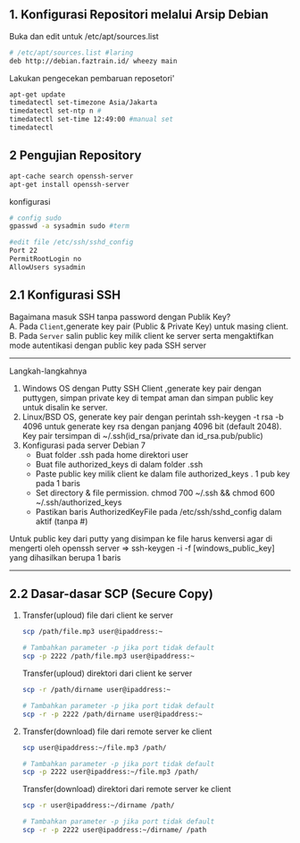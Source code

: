 ## 1. Konfigurasi Repositori melalui Arsip Debian
Buka dan edit untuk /etc/apt/sources.list
```sh file
# /etc/apt/sources.list #laring
deb http://debian.faztrain.id/ wheezy main
```

Lakukan pengecekan pembaruan reposetori'
```sh
apt-get update
timedatectl set-timezone Asia/Jakarta
timedatectl set-ntp n #
timedatectl set-time 12:49:00 #manual set
timedatectl
```
## 2 Pengujian Repository
```sh term
apt-cache search openssh-server
apt-get install openssh-server
```
konfigurasi
```sh
# config sudo  
gpasswd -a sysadmin sudo #term

#edit file /etc/ssh/sshd_config
Port 22
PermitRootLogin no
AllowUsers sysadmin
```
## 2.1 Konfigurasi SSH
Bagaimana masuk SSH tanpa password dengan Publik Key?</br>
A. Pada ``Client``,generate key pair (Public & Private Key) untuk masing client.</br>
B. Pada ``Server`` salin public key milik client ke server serta mengaktifkan mode autentikasi dengan public key pada SSH server

--------------

Langkah-langkahnya

1. Windows OS dengan Putty SSH Client
    ,generate key pair dengan puttygen, simpan private key di tempat aman dan simpan public key untuk disalin ke server.
2. Linux/BSD OS, generate key pair dengan perintah ssh-keygen -t rsa -b 4096 untuk generate key rsa dengan panjang 4096 bit (default 2048). Key pair tersimpan di ~/.ssh(id_rsa/private dan id_rsa.pub/public)
3. Konfigurasi pada server Debian 7
    - Buat folder .ssh pada home direktori user
    - Buat file authorized_keys di dalam folder .ssh
    - Paste public key milik client ke dalam file authorized_keys . 1 pub key pada 1 baris
    - Set directory & file permission. chmod 700 ~/.ssh && chmod 600 ~/.ssh/authorized_keys
    - Pastikan baris AuthorizedKeyFile pada /etc/ssh/sshd_config dalam aktif (tanpa #)

Untuk public key dari putty yang disimpan ke file harus kenversi agar di mengerti oleh openssh server => ssh-keygen -i -f [windows_public_key] yang dihasilkan berupa 1 baris 

--------------
## 2.2 Dasar-dasar SCP (Secure Copy)
1. Transfer(uploud) file dari client ke server<br>
    ```sh
    scp /path/file.mp3 user@ipaddress:~

    # Tambahkan parameter -p jika port tidak default
    scp -p 2222 /path/file.mp3 user@ipaddress:~
    ```
    Transfer(uploud) direktori dari client ke server<br>
    ```sh
    scp -r /path/dirname user@ipaddress:~

    # Tambahkan parameter -p jika port tidak default
    scp -r -p 2222 /path/dirname user@ipaddress:~ 
    ```
2. Transfer(download) file dari remote server ke client<br>
    ```sh
    scp user@ipaddress:~/file.mp3 /path/ 

    # Tambahkan parameter -p jika port tidak default
    scp -p 2222 user@ipaddress:~/file.mp3 /path/ 
    ```
    Transfer(download) direktori dari remote server ke client<br>
    ```sh
    scp -r user@ipaddress:~/dirname /path/

    # Tambahkan parameter -p jika port tidak default
    scp -r -p 2222 user@ipaddress:~/dirname/ /path  
    ```